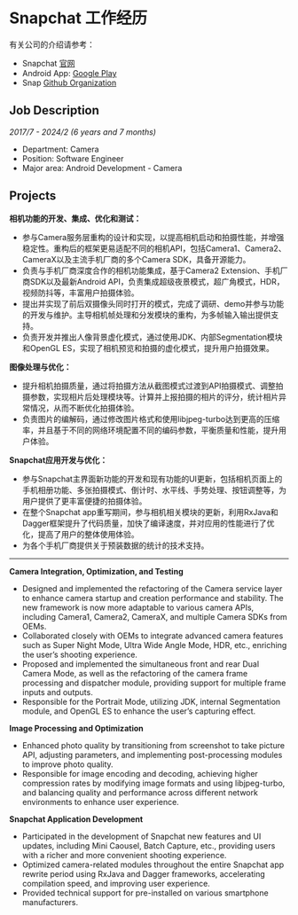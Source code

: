 # Snapchat 工作经历

有关公司的介绍请参考：

- Snapchat [官网](https://www.snapchat.com/)
- Android App: [Google Play](https://play.google.com/store/apps/details?id=com.snapchat.android&hl=en_US&pli=1)
- Snap [Github Organization](https://github.com/Snapchat)

## Job Description

*2017/7 - 2024/2 (6 years and 7 months)*

- Department: Camera
- Position: Software Engineer
- Major area: Android Development - Camera

## Projects

**相机功能的开发、集成、优化和测试：**

- 参与Camera服务层重构的设计和实现，以提高相机启动和拍摄性能，并增强稳定性。重构后的框架更易适配不同的相机API，包括Camera1、Camera2、CameraX以及主流手机厂商的多个Camera SDK，具备开源能力。
- 负责与手机厂商深度合作的相机功能集成，基于Camera2 Extension、手机厂商SDK以及最新Android API，负责集成超级夜景模式，超广角模式，HDR，视频防抖等，丰富用户拍摄体验。
- 提出并实现了前后双摄像头同时打开的模式，完成了调研、demo并参与功能的开发与维护。主导相机帧处理和分发模块的重构，为多帧输入输出提供支持。
- 负责开发并推出人像背景虚化模式，通过使用JDK、内部Segmentation模块和OpenGL ES，实现了相机预览和拍摄的虚化模式，提升用户拍摄效果。

**图像处理与优化：**

- 提升相机拍摄质量，通过将拍摄方法从截图模式过渡到API拍摄模式、调整拍摄参数，实现相片后处理模块等。计算并上报拍摄的相片的评分，统计相片异常情况，从而不断优化拍摄体验。
- 负责图片的编解码，通过修改图片格式和使用libjpeg-turbo达到更高的压缩率，并且基于不同的网络环境配置不同的编码参数，平衡质量和性能，提升用户体验。

**Snapchat应用开发与优化：**

- 参与Snapchat主界面新功能的开发和现有功能的UI更新，包括相机页面上的手机相册功能、多张拍摄模式、倒计时、水平线、手势处理、按钮调整等，为用户提供了更丰富便捷的拍摄体验。
- 在整个Snapchat app重写期间，参与相机相关模块的更新，利用RxJava和Dagger框架提升了代码质量，加快了编译速度，并对应用的性能进行了优化，提高了用户的整体使用体验。
- 为各个手机厂商提供关于预装数据的统计的技术支持。

---

**Camera Integration, Optimization, and Testing**

- Designed and implemented the refactoring of the Camera service layer to enhance camera startup and creation performance and stability. The new framework is now more adaptable to various camera APIs, including Camera1, Camera2, CameraX, and multiple Camera SDKs from OEMs.
- Collaborated closely with OEMs to integrate advanced camera features such as Super Night Mode, Ultra Wide Angle Mode, HDR, etc., enriching the user’s shooting experience.
- Proposed and implemented the simultaneous front and rear Dual Camera Mode, as well as the refactoring of the camera frame processing and dispatcher module, providing support for multiple frame inputs and outputs.
- Responsible for the Portrait Mode, utilizing JDK, internal Segmentation module, and OpenGL ES to enhance the user’s capturing effect.

**Image Processing and Optimization**

- Enhanced photo quality by transitioning from screenshot to take picture API, adjusting parameters, and implementing post-processing modules to improve photo quality.
- Responsible for image encoding and decoding, achieving higher compression rates by modifying image formats and using libjpeg-turbo, and balancing quality and performance across different network environments to enhance user experience.

**Snapchat Application Development**

- Participated in the development of Snapchat new features and UI updates, including Mini Caousel, Batch Capture, etc., providing users with a richer and more convenient shooting experience.
- Optimized camera-related modules throughout the entire Snapchat app rewrite period using RxJava and Dagger frameworks, accelerating compilation speed, and improving user experience.
- Provided technical support for pre-installed on various smartphone manufacturers.
